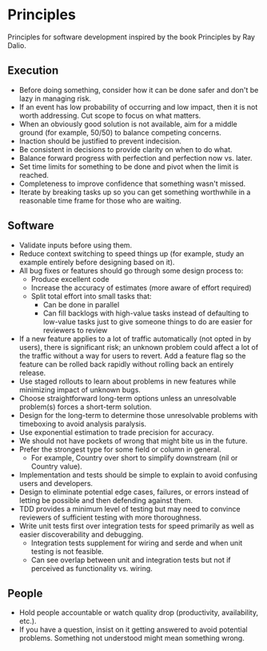 Principles
==========

Principles for software development inspired by the book Principles by Ray Dalio.

## Execution

- Before doing something, consider how it can be done safer and don't be lazy in managing risk.
- If an event has low probability of occurring and low impact, then it is not worth addressing.  Cut scope to focus on what matters.
- When an obviously good solution is not available, aim for a middle ground (for example, 50/50) to balance competing concerns.
- Inaction should be justified to prevent indecision.
- Be consistent in decisions to provide clarity on when to do what.
- Balance forward progress with perfection and perfection now vs. later.
- Set time limits for something to be done and pivot when the limit is reached.
- Completeness to improve confidence that something wasn't missed.
- Iterate by breaking tasks up so you can get something worthwhile in a reasonable time frame for those who are waiting.

## Software

- Validate inputs before using them.
- Reduce context switching to speed things up (for example, study an example entirely before designing based on it).
- All bug fixes or features should go through some design process to:
  - Produce excellent code
  - Increase the accuracy of estimates (more aware of effort required)
  - Split total effort into small tasks that:
    - Can be done in parallel
    - Can fill backlogs with high-value tasks instead of defaulting to low-value tasks just to give someone things to do are easier for reviewers to review
- If a new feature applies to a lot of traffic automatically (not opted in by users), there is significant risk; an unknown problem could affect a lot of the traffic without a way for users to revert.  Add a feature flag so the feature can be rolled back rapidly without rolling back an entirely release.
- Use staged rollouts to learn about problems in new features while minimizing impact of unknown bugs.
- Choose straightforward long-term options unless an unresolvable problem(s) forces a short-term solution.
- Design for the long-term to determine those unresolvable problems with timeboxing to avoid analysis paralysis.
- Use exponential estimation to trade precision for accuracy.
- We should not have pockets of wrong that might bite us in the future.
- Prefer the strongest type for some field or column in general.
  - For example, Country over short to simplify downstream (nil or Country value).
- Implementation and tests should be simple to explain to avoid confusing users and developers.
- Design to eliminate potential edge cases, failures, or errors instead of letting be possible and then defending against them.
- TDD provides a minimum level of testing but may need to convince reviewers of sufficient testing with more thoroughness.
- Write unit tests first over integration tests for speed primarily as well as easier discoverability and debugging.
  - Integration tests supplement for wiring and serde and when unit testing is not feasible.
  - Can see overlap between unit and integration tests but not if perceived as functionality vs. wiring.

## People

- Hold people accountable or watch quality drop (productivity, availability, etc.).
- If you have a question, insist on it getting answered to avoid potential problems. Something not understood might mean something wrong.

